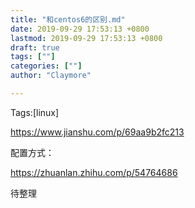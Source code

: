 ```yaml
---
title: "和centos6的区别.md"
date: 2019-09-29 17:53:13 +0800
lastmod: 2019-09-29 17:53:13 +0800
draft: true
tags: [""]
categories: [""]
author: "Claymore"

---
```

Tags:[linux]

https://www.jianshu.com/p/69aa9b2fc213

配置方式：

https://zhuanlan.zhihu.com/p/54764686



待整理